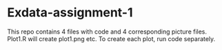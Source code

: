 # Exdata-assignment-1

This repo contains 4 files with code and 4 corresponding picture files.
Plot1.R will create plot1.png etc.
To create each plot, run code separately.
